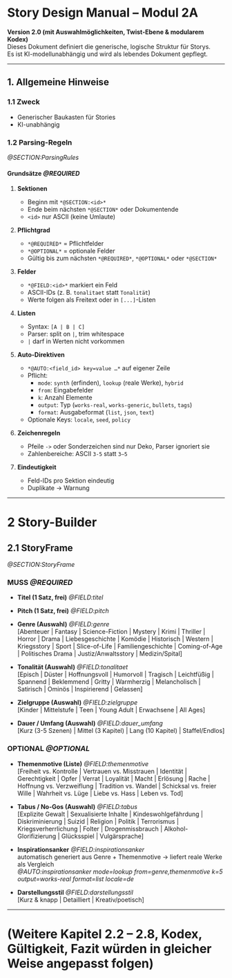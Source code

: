 # Story Design Manual – Modul 2A  
**Version 2.0 (mit Auswahlmöglichkeiten, Twist-Ebene & modularem Kodex)**  
Dieses Dokument definiert die generische, logische Struktur für Storys.  
Es ist KI-modellunabhängig und wird als lebendes Dokument gepflegt.  

---

## 1. Allgemeine Hinweise

### 1.1 Zweck
- Generischer Baukasten für Stories
- KI-unabhängig

### 1.2 Parsing-Regeln
*@SECTION:ParsingRules*

#### **Grundsätze** *@REQUIRED*
1. **Sektionen**
   - Beginn mit `*@SECTION:<id>*`
   - Ende beim nächsten `*@SECTION*` oder Dokumentende
   - `<id>` nur ASCII (keine Umlaute)

2. **Pflichtgrad**
   - `*@REQUIRED*` = Pflichtfelder
   - `*@OPTIONAL*` = optionale Felder
   - Gültig bis zum nächsten `*@REQUIRED*`, `*@OPTIONAL*` oder `*@SECTION*`

3. **Felder**
   - `*@FIELD:<id>*` markiert ein Feld
   - ASCII-IDs (z. B. `tonalitaet` statt `Tonalität`)
   - Werte folgen als Freitext oder in `[...]`-Listen

4. **Listen**
   - Syntax: `[A | B | C]`
   - Parser: split on `|`, trim whitespace
   - `|` darf in Werten nicht vorkommen

5. **Auto-Direktiven**
   - `*@AUTO:<field_id> key=value …*` auf eigener Zeile
   - Pflicht:
     - `mode`: `synth` (erfinden), `lookup` (reale Werke), `hybrid`
     - `from`: Eingabefelder
     - `k`: Anzahl Elemente
     - `output`: Typ (`works-real`, `works-generic`, `bullets`, `tags`)
     - `format`: Ausgabeformat (`list`, `json`, `text`)
   - Optionale Keys: `locale`, `seed`, `policy`

6. **Zeichenregeln**
   - Pfeile `->` oder Sonderzeichen sind nur Deko, Parser ignoriert sie
   - Zahlenbereiche: ASCII `3-5` statt `3–5`

7. **Eindeutigkeit**
   - Feld-IDs pro Sektion eindeutig
   - Duplikate → Warnung

---

# 2 Story-Builder
## 2.1 StoryFrame
*@SECTION:StoryFrame*

### **MUSS** *@REQUIRED*
- **Titel (1 Satz, frei)**  *@FIELD:titel*
- **Pitch (1 Satz, frei)**  *@FIELD:pitch*

- **Genre (Auswahl)**  *@FIELD:genre*  
  [Abenteuer | Fantasy | Science-Fiction | Mystery | Krimi | Thriller | Horror | Drama | Liebesgeschichte | Komödie | Historisch | Western | Kriegsstory | Sport | Slice-of-Life | Familiengeschichte | Coming-of-Age | Politisches Drama | Justiz/Anwaltsstory | Medizin/Spital]

- **Tonalität (Auswahl)**  *@FIELD:tonalitaet*  
  [Episch | Düster | Hoffnungsvoll | Humorvoll | Tragisch | Leichtfüßig | Spannend | Beklemmend | Gritty | Warmherzig | Melancholisch | Satirisch | Ominös | Inspirierend | Gelassen]

- **Zielgruppe (Auswahl)**  *@FIELD:zielgruppe*  
  [Kinder | Mittelstufe | Teen | Young Adult | Erwachsene | All Ages]

- **Dauer / Umfang (Auswahl)**  *@FIELD:dauer_umfang*  
  [Kurz (3-5 Szenen) | Mittel (3 Kapitel) | Lang (10 Kapitel) | Staffel/Endlos]



### OPTIONAL *@OPTIONAL*
- **Themenmotive (Liste)**  *@FIELD:themenmotive*  
  [Freiheit vs. Kontrolle | Vertrauen vs. Misstrauen | Identität | Gerechtigkeit | Opfer | Verrat | Loyalität | Macht | Erlösung | Rache | Hoffnung vs. Verzweiflung | Tradition vs. Wandel | Schicksal vs. freier Wille | Wahrheit vs. Lüge | Liebe vs. Hass | Leben vs. Tod]

- **Tabus / No-Gos (Auswahl)**  *@FIELD:tabus*  
  [Explizite Gewalt | Sexualisierte Inhalte | Kindeswohlgefährdung | Diskriminierung | Suizid | Religion | Politik | Terrorismus | Kriegsverherrlichung | Folter | Drogenmissbrauch | Alkohol-Glorifizierung | Glücksspiel | Vulgärsprache]

- **Inspirationsanker**  *@FIELD:inspirationsanker*  
  automatisch generiert aus Genre + Themenmotive → liefert reale Werke als Vergleich  
  *@AUTO:inspirationsanker mode=lookup from=genre,themenmotive k=5 output=works-real format=list locale=de*

- **Darstellungsstil**  *@FIELD:darstellungsstil*  
  [Kurz & knapp | Detailliert | Kreativ/poetisch]


---

# (Weitere Kapitel 2.2 – 2.8, Kodex, Gültigkeit, Fazit würden in gleicher Weise angepasst folgen)
